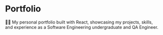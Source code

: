 # Portfolio
🧑‍💻 My personal portfolio built with React, showcasing my projects, skills, and experience as a Software Engineering undergraduate and QA Engineer.
